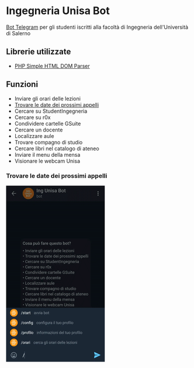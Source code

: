 # Ingegneria Unisa Bot
[Bot Telegram](https://telegram.me/ingunisabot) per gli studenti iscritti alla facoltà di Ingegneria dell'Università di Salerno 

## Librerie utilizzate
- [PHP Simple HTML DOM Parser](https://simplehtmldom.sourceforge.io)

## Funzioni
- Inviare gli orari delle lezioni
- [Trovare le date dei prossimi appelli](trovare-le-date-dei-prossimi-appelli)
- Cercare su StudentIngegneria
- Cercare su r0x
- Condividere cartelle GSuite
- Cercare un docente
- Localizzare aule
- Trovare compagno di studio
- Cercare libri nel catalogo di ateneo
- Inviare il menu della mensa
- Visionare le webcam Unisa

### Trovare le date dei prossimi appelli
<a><img src="https://raw.githubusercontent.com/gistru/ing-unisa-bot/master/doc/esami.gif"></a>
